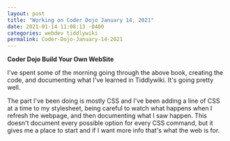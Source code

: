 ```yaml
---
layout: post
title: "Working on Coder Dojo January 14, 2021"
date: 2021-01-14 11:08:13 -0400
categories: webdev tiddlywiki
permalink: Coder-Dojo-January-14-2021
---
```

**Coder Dojo Build Your Own WebSite**

I've spent some of the morning going through the above book, creating the code, and documenting what I've learned in Tiddlywiki. It's going pretty well. 

The part I've been doing is mostly CSS and I've been adding a line of CSS at a time to my stylesheet, being careful to watch what happens when I refresh the webpage, and then documenting what I saw happen. This doesn't document every possible option for every CSS command, but it gives me a place to start and if I want more info that's what the web is for. 